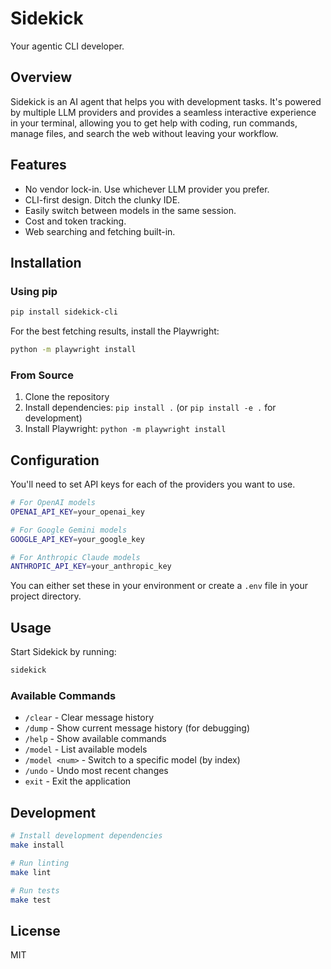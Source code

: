 # Sidekick

Your agentic CLI developer.

## Overview

Sidekick is an AI agent that helps you with development tasks. It's powered by multiple LLM providers 
and provides a seamless interactive experience in your terminal, allowing you to get help with coding, 
run commands, manage files, and search the web without leaving your workflow.

## Features

- No vendor lock-in. Use whichever LLM provider you prefer.
- CLI-first design. Ditch the clunky IDE.
- Easily switch between models in the same session.
- Cost and token tracking.
- Web searching and fetching built-in.

## Installation

### Using pip

```bash
pip install sidekick-cli
```

For the best fetching results, install the Playwright:

```bash
python -m playwright install
```

### From Source

1. Clone the repository
2. Install dependencies: `pip install .` (or `pip install -e .` for development)
3. Install Playwright: `python -m playwright install`

## Configuration

You'll need to set API keys for each of the providers you want to use.

```bash
# For OpenAI models
OPENAI_API_KEY=your_openai_key

# For Google Gemini models
GOOGLE_API_KEY=your_google_key

# For Anthropic Claude models
ANTHROPIC_API_KEY=your_anthropic_key
```

You can either set these in your environment or create a `.env` file in your project directory.

## Usage

Start Sidekick by running:

```bash
sidekick
```

### Available Commands

- `/clear` - Clear message history
- `/dump` - Show current message history (for debugging)
- `/help` - Show available commands
- `/model` - List available models
- `/model <num>` - Switch to a specific model (by index)
- `/undo` - Undo most recent changes
- `exit` - Exit the application

## Development

```bash
# Install development dependencies
make install

# Run linting
make lint

# Run tests
make test
```

## License

MIT
